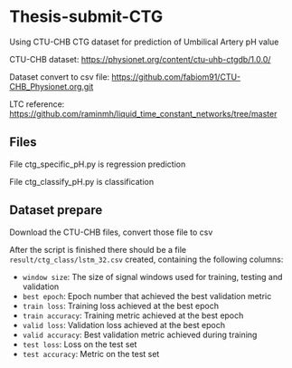 # Thesis-submit-CTG
Using CTU-CHB CTG dataset for prediction of Umbilical Artery pH value 

CTU-CHB dataset: https://physionet.org/content/ctu-uhb-ctgdb/1.0.0/

Dataset convert to csv file: https://github.com/fabiom91/CTU-CHB_Physionet.org.git

LTC reference: https://github.com/raminmh/liquid_time_constant_networks/tree/master
	
## Files

File ctg_specific_pH.py is regression prediction

File ctg_classify_pH.py is classification

## Dataset prepare

Download the CTU-CHB files, convert those file to csv

After the script is finished there should be a file ```result/ctg_class/lstm_32.csv``` created, containing the following columns:
- ```window size```: The size of signal windows used for training, testing and validation
- ```best epoch```: Epoch number that achieved the best validation metric
- ```train loss```: Training loss achieved at the best epoch
- ```train accuracy```: Training metric achieved at the best epoch
- ```valid loss```: Validation loss achieved at the best epoch
- ```valid accuracy```: Best validation metric achieved during training
- ```test loss```: Loss on the test set
- ```test accuracy```: Metric on the test set

